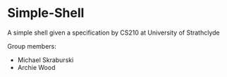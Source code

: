 # Simple-Shell
A simple shell given a specification by CS210 at University of Strathclyde

Group members:
- Michael Skraburski
- Archie Wood

